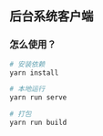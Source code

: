 ## 后台系统客户端

### 怎么使用？

```bash
# 安装依赖
yarn install
```

```bash
# 本地运行
yarn run serve
```

```bash
# 打包
yarn run build
```
